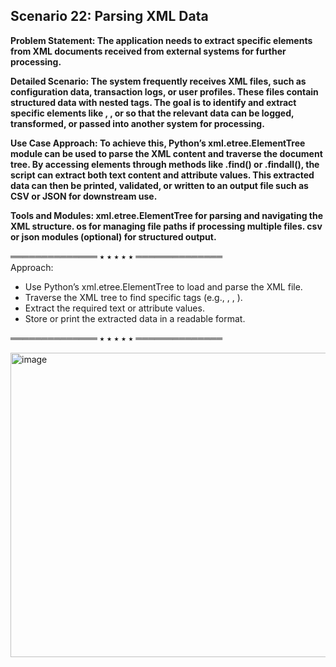 ## Scenario 22: Parsing XML Data  
**Problem Statement: The application needs to extract specific elements from XML documents received from external systems for further processing.**  

**Detailed Scenario: The system frequently receives XML files, such as configuration data, transaction logs, or user profiles. These files contain structured data with nested tags. The goal is to identify and extract specific elements like <username>, <email>, or <status> so that the relevant data can be logged, transformed, or passed into another system for processing.**  

**Use Case Approach: To achieve this, Python’s xml.etree.ElementTree module can be used to parse the XML content and traverse the document tree. By accessing elements through methods like .find() or .findall(), the script can extract both text content and attribute values. This extracted data can then be printed, validated, or written to an output file such as CSV or JSON for downstream use.**  

**Tools and Modules: xml.etree.ElementTree for parsing and navigating the XML structure. os for managing file paths if processing multiple files. csv or json modules (optional) for structured output.**  

══════════════ ⭑ ⭑ ⭑ ⭑ ⭑ ══════════════  
Approach:  
- Use Python’s xml.etree.ElementTree to load and parse the XML file.  
- Traverse the XML tree to find specific tags (e.g., <user>, <name>, <email>).  
- Extract the required text or attribute values.  
- Store or print the extracted data in a readable format.  


══════════════ ⭑ ⭑ ⭑ ⭑ ⭑ ══════════════  

<img width="742" height="487" alt="image" src="https://github.com/user-attachments/assets/ac24957f-f333-4513-9218-7f2101b73c88" />

